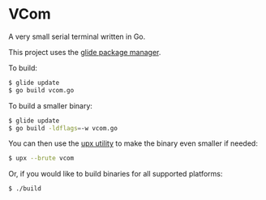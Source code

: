 # VCom
A very small serial terminal written in Go.

This project uses the [glide package manager](https://glide.sh/).

To build:
```bash
$ glide update
$ go build vcom.go
```

To build a smaller binary:
```bash
$ glide update
$ go build -ldflags=-w vcom.go
```

You can then use the [upx utility](https://upx.github.io/) to make the binary even smaller if needed:
```bash
$ upx --brute vcom
```

Or, if you would like to build binaries for all supported platforms:
```bash
$ ./build
```
